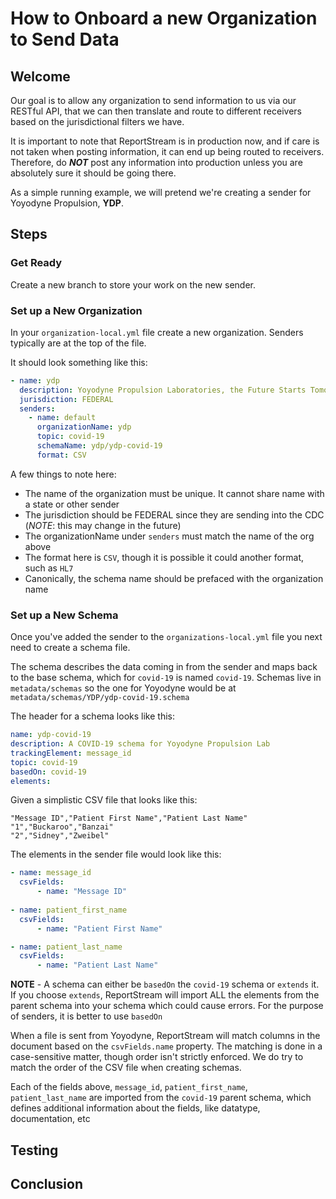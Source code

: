 # How to Onboard a new Organization to Send Data

## Welcome

Our goal is to allow any organization to send information to us via our RESTful API, that we can then
translate and route to different receivers based on the jurisdictional filters we have.

It is important to note that ReportStream is in production now, and if care is not taken when posting
information, it can end up being routed to receivers. Therefore, do ***NOT*** post any information into 
production unless you are absolutely sure it should be going there.

As a simple running example, we will pretend we're creating a sender for Yoyodyne Propulsion, **YDP**.

## Steps

### Get Ready

Create a new branch to store your work on the new sender.

### Set up a New Organization

In your `organization-local.yml` file create a new organization. Senders typically are at the top of the 
file.

It should look something like this:

```yaml
- name: ydp
  description: Yoyodyne Propulsion Laboratories, the Future Starts Tomorrow!
  jurisdiction: FEDERAL
  senders:
    - name: default
      organizationName: ydp
      topic: covid-19
      schemaName: ydp/ydp-covid-19
      format: CSV
```

A few things to note here: 

- The name of the organization must be unique. It cannot share name with a state or other sender
- The jurisdiction should be FEDERAL since they are sending into the CDC (*NOTE*: this may change in the future)
- The organizationName under `senders` must match the name of the org above
- The format here is `CSV`, though it is possible it could another format, such as `HL7`
- Canonically, the schema name should be prefaced with the organization name

### Set up a New Schema

Once you've added the sender to the `organizations-local.yml` file you next need to create a schema file.

The schema describes the data coming in from the sender and maps back to the base schema, which for `covid-19`
is named `covid-19`. Schemas live in `metadata/schemas` so the one for Yoyodyne would be at
`metadata/schemas/YDP/ydp-covid-19.schema`

The header for a schema looks like this:

```yaml
name: ydp-covid-19
description: A COVID-19 schema for Yoyodyne Propulsion Lab
trackingElement: message_id
topic: covid-19
basedOn: covid-19
elements:
```

Given a simplistic CSV file that looks like this:
```csv
"Message ID","Patient First Name","Patient Last Name"
"1","Buckaroo","Banzai"
"2","Sidney","Zweibel"
```

The elements in the sender file would look like this:
```yaml
- name: message_id
  csvFields:
      - name: "Message ID"
  
- name: patient_first_name
  csvFields:
      - name: "Patient First Name"

- name: patient_last_name
  csvFields:
      - name: "Patient Last Name"
```


**NOTE** - A schema can either be `basedOn` the `covid-19` schema or `extends` it. If you choose `extends`, 
ReportStream will import ALL the elements from the parent schema into your schema which could cause errors.
For the purpose of senders, it is better to use `basedOn`

When a file is sent from Yoyodyne, ReportStream will match columns in the document based on the `csvFields.name`
property. The matching is done in a case-sensitive matter, though order isn't strictly enforced. We do try to 
match the order of the CSV file when creating schemas.

Each of the fields above, `message_id`, `patient_first_name`, `patient_last_name` are imported from the `covid-19` 
parent schema, which defines additional information about the fields, like datatype, documentation, etc



## Testing

## Conclusion